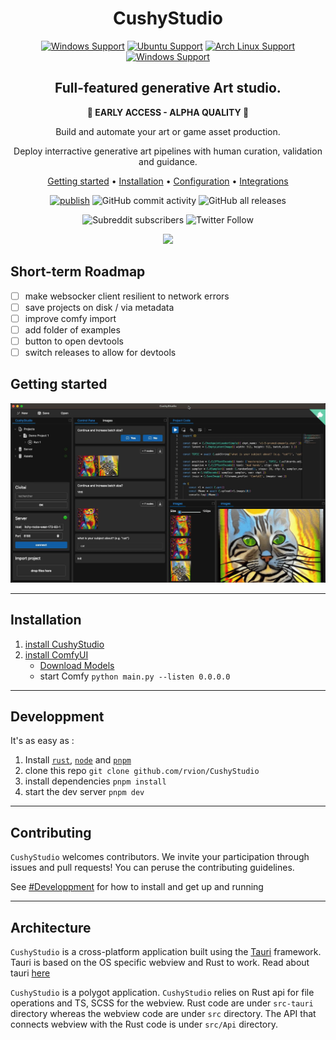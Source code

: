 <div align="center">

# CushyStudio

[![Windows Support](https://img.shields.io/badge/Windows-0078D6?style=for-the-badge&logo=windows&logoColor=white)](https://github.com/rvion/CushyStudio/releases)
[![Ubuntu Support](https://img.shields.io/badge/Ubuntu-E95420?style=for-the-badge&logo=ubuntu&logoColor=white)](https://github.com/rvion/CushyStudio/releases)
[![Arch Linux Support](https://img.shields.io/badge/Arch_Linux-1793D1?style=for-the-badge&logo=arch-linux&logoColor=white)](https://github.com/rvion/CushyStudio/releases)
[![Windows Support](https://img.shields.io/badge/MACOS-adb8c5?style=for-the-badge&logo=macos&logoColor=white)](https://github.com/rvion/CushyStudio/releases)

<!-- [![Downloads][downloads-badge]][releases] -->

<!-- https://shields.io/ -->

<!-- ![Discord](https://img.shields.io/discord/1087008112969531513) -->

<!-- https://discord.gg/GfAN6hF2ad -->

## **Full-featured** generative Art studio.

**🔴 EARLY ACCESS - ALPHA QUALITY 🔴**

Build and automate your art or game asset production.

Deploy interractive generative art pipelines with human curation, validation and guidance.

[Getting started](#getting-started) •
[Installation](#installation) •
[Configuration](#configuration) •
[Integrations](#third-party-integrations)

[![publish](https://github.com/rvion/CushyStudio/actions/workflows/publish.yml/badge.svg)](https://github.com/rvion/CushyStudio/actions/workflows/publish.yml)
![GitHub commit activity](https://img.shields.io/github/commit-activity/m/rvion/CushyStudio)
![GitHub all releases](https://img.shields.io/github/downloads/rvion/CushyStudio/total)

![Subreddit subscribers](https://img.shields.io/reddit/subreddit-subscribers/CushyStudio?style=flat&logo=reddit)
![Twitter Follow](https://img.shields.io/twitter/follow/CushyStudio?style=flat&logo=twitter)

[![](https://dcbadge.vercel.app/api/server/GfAN6hF2ad)](https://discord.gg/GfAN6hF2ad)

</div>

## Short-term Roadmap

-   [ ] make websocker client resilient to network errors
-   [ ] save projects on disk / via metadata
-   [ ] improve comfy import
-   [ ] add folder of examples
-   [ ] button to open devtools
-   [ ] switch releases to allow for devtools

## Getting started

<!-- ![](docs/images/2023-03-14_06-47-30.png) -->

![](website/static/img/screenshots/2023-03-24-09-29-45.png)

<!-- ## Features

-

### Type-safe everywhere

![](website/static/img/screenshots/2023-03-18-23-13-53.png) -->

---

## Installation

1.  [install CushyStudio](http://github.com/rvion/CushyStudio/releases)
1.  [install ComfyUI](https://github.com/comfyanonymous/ComfyUI)
    -   [Download Models](scripts/download-models.sh)
    -   start Comfy `python main.py --listen 0.0.0.0`

---

## Developpment

It's as easy as :

1.  Install [`rust`](rustup), [`node`]() and [`pnpm`]()
2.  clone this repo `git clone github.com/rvion/CushyStudio`
3.  install dependencies `pnpm install`
4.  start the dev server `pnpm dev`

---

## Contributing

`CushyStudio` welcomes contributors. We invite your participation through issues and pull requests! You can peruse the contributing guidelines.

See [#Developpment](#developpment) for how to install and get up and running

---

## Architecture

`CushyStudio` is a cross-platform application built using the [Tauri](https://tauri.studio) framework. Tauri is based on the OS specific webview and Rust to work. Read about tauri [here](https://tauri.studio/en/docs/about/intro)

`CushyStudio` is a polygot application. `CushyStudio` relies on Rust api for file operations and TS, SCSS for the webview. Rust code are under `src-tauri` directory whereas the webview code are under `src` directory. The API that connects webview with the Rust code is under `src/Api` directory.

<!-- This project has quite a backlog of suggestions! If you're new to the project, maybe you'd like to open a pull request to address one of them. -->

<!-- ## Comfy Wishlist

-   [ ] `store` node for persistng node output across flow evaluation
-   [ ] `promptID` that can be sent to the server to be included in every `'status'` , `'progress'` , `'executing'` & `'executed'` update payloads -->
